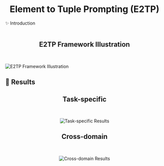 <h1 align="center">
Element to Tuple Prompting (E2TP)
</h1>
✨ Introduction 
<br><br>

<h2 align="center">E2TP Framework Illustration</h2><br>

![E2TP Framework Illustration](https://github.com/mghiasvandm/E2TP/blob/main/images/E2TP_framework_illustration.png?raw=true)

## 🎯 Results

<div align="center">
<h2>Task-specific</h2><br>

![Task-specific Results](https://github.com/mghiasvandm/E2TP/blob/main/images/task_specific_results.png?raw=true)

<h2>Cross-domain</h2><br>

![Cross-domain Results](https://github.com/mghiasvandm/E2TP/blob/main/images/cross_domain_results.png?raw=true)
</div>
